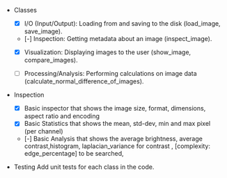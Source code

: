- Classes
    - [x] I/O (Input/Output): Loading from and saving to the disk (load_image, save_image).

    - [-] Inspection: Getting metadata about an image (inspect_image).

    - [x] Visualization: Displaying images to the user (show_image, compare_images).

    - [ ] Processing/Analysis: Performing calculations on image data (calculate_normal_difference_of_images).

- Inspection 
    - [x] Basic inspector that shows the image size, format, dimensions, aspect ratio and encoding
    - [x] Basic Statistics that shows the mean, std-dev, min and max pixel (per channel)
    - [-] Basic Analysis that shows the average brightness, average contrast,histogram, laplacian_variance for contrast , [complexity: edge_percentage] to be searched,


- Testing
    Add unit tests for each class in the code.    

